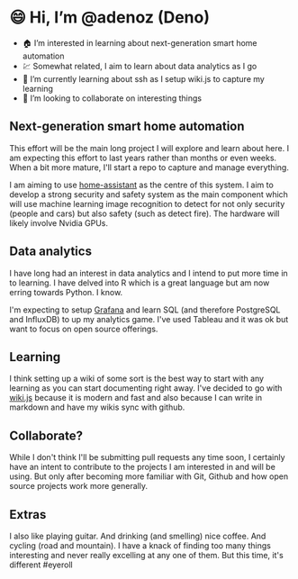 # :smile: Hi, I’m @adenoz (Deno)

- :house: I’m interested in learning about next-generation smart home automation
- :chart: Somewhat related, I aim to learn about data analytics as I go
- :key: I’m currently learning about ssh as I setup wiki.js to capture my learning
- :wave: I’m looking to collaborate on interesting things

## Next-generation smart home automation

This effort will be the main long project I will explore and learn about here. I am expecting this effort to last years rather than months or even weeks. When a bit more mature, I'll start a repo to capture and manage everything.

I am aiming to use [home-assistant](https://github.com/home-assistant/home-assistant.io) as the centre of this system. I aim to develop a strong security and safety system as the main component which will use machine learning image recognition to detect for not only security (people and cars) but also safety (such as detect fire). The hardware will likely involve Nvidia GPUs.

## Data analytics

I have long had an interest in data analytics and I intend to put more time in to learning. I have delved into R which is a great language but am now erring towards Python. I know.

I'm expecting to setup [Grafana](https://github.com/grafana/grafana) and learn SQL (and therefore PostgreSQL and InfluxDB) to up my analytics game. I've used Tableau and it was ok but want to focus on open source offerings.

## Learning

I think setting up a wiki of some sort is the best way to start with any learning as you can start documenting right away. I've decided to go with [wiki.js](https://github.com/Requarks/wiki) because it is modern and fast and also because I can write in markdown and have my wikis sync with github.

## Collaborate?

While I don't think I'll be submitting pull requests any time soon, I certainly have an intent to contribute to the projects I am interested in and will be using. But only after becoming more familiar with Git, Github and how open source projects work more generally.

## Extras

I also like playing guitar. And drinking (and smelling) nice coffee. And cycling (road and mountain). I have a knack of finding too many things interesting and never really excelling at any one of them. But this time, it's different #eyeroll



<!---
adenoz/adenoz is a ✨ special ✨ repository because its `README.md` (this file) appears on your GitHub profile.
You can click the Preview link to take a look at your changes.
--->
